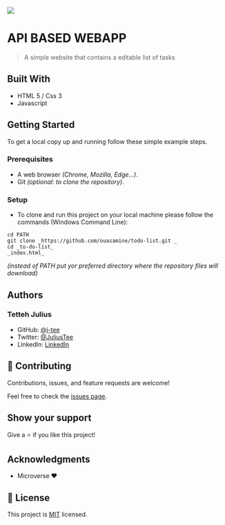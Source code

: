 ![](https://img.shields.io/badge/Microverse-blueviolet)

# API BASED WEBAPP

> A simple website that contains a editable list of tasks


## Built With

- HTML 5 / Css 3
- Javascript

## Getting Started

To get a local copy up and running follow these simple example steps.

### Prerequisites

  - A web browser _(Chrome, Mozilla, Edge...)_.
  - Git _(optional: to clone the repository)_.

### Setup

  - To clone and run this project on your local machine please follow the commands (Windows Command Line):
  ```
  cd PATH 
  git clone _https://github.com/ouasamine/todo-list.git _
  cd _to-do-list_
  _index.html_ 
  ```
  _(instead of PATH put yor preferred directory where the repository files will download)_


## Authors

### Tetteh Julius
- GitHub: [@j-tee](https://github.com/j-tee)
- Twitter: [@JuliusTee](https://twitter.com/JuliusTee)
- LinkedIn: [LinkedIn](https://www.linkedin.com/in/julius-tetteh-0121ab7b)



## 🤝 Contributing

Contributions, issues, and feature requests are welcome!

Feel free to check the [issues page](../../issues/).

## Show your support

Give a ⭐️ if you like this project!

## Acknowledgments

- Microverse :heart:

## 📝 License

This project is [MIT](./LICENSE) licensed.
